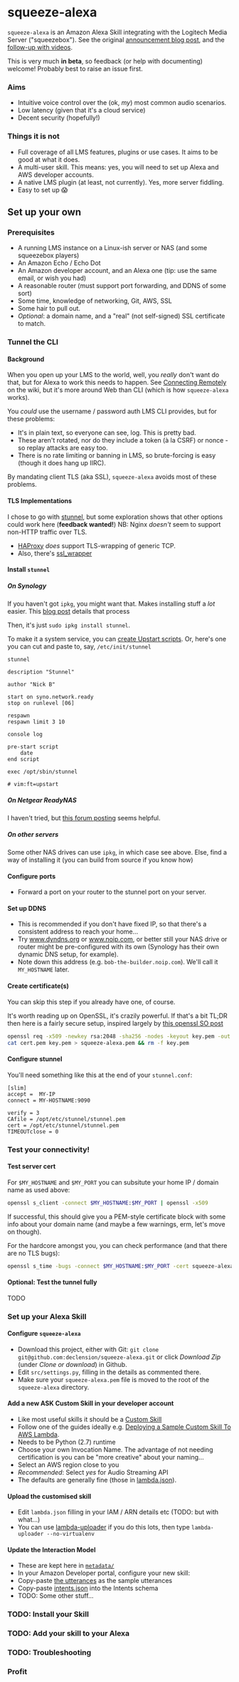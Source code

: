 squeeze-alexa
=============

`squeeze-alexa` is an Amazon Alexa Skill integrating with the Logitech Media Server ("squeezebox"). See the original [announcement blog post](http://declension.net/posts/2016-11-30-alexa-meets-squeezebox/), and the [follow-up with videos](http://declension.net/posts/2017-01-03-squeeze-alexa-demos/).

This is very much **in beta**, so feedback (or help with documenting) welcome! Probably best to raise an issue first.

### Aims

 * Intuitive voice control over the (ok, _my_) most common audio scenarios.
 * Low latency (given that it's a cloud service)
 * Decent security (hopefully!)


### Things it is not

 * Full coverage of all LMS features, plugins or use cases. It aims to be good at what it does.
 * A multi-user skill. This means: yes, you will need to set up Alexa and AWS developer accounts.
 * A native LMS plugin (at least, not currently). Yes, more server fiddling.
 * Easy to set up :scream:


Set up your own
---------------

### Prerequisites
 * A running LMS instance on a Linux-ish server or NAS (and some squeezebox players)
 * An Amazon Echo / Echo Dot
 * An Amazon developer account, and an Alexa one (tip: use the same email, or wish you had)
 * A reasonable router (must support port forwarding, and DDNS of some sort)
 * Some time, knowledge of networking, Git, AWS, SSL
 * Some hair to pull out.
 * _Optional_: a domain name, and a "real" (not self-signed) SSL certificate to match.


### Tunnel the CLI
#### Background
When you open up your LMS to the world, well, you _really_ don't want do that, but for Alexa to work this needs to happen.
See [Connecting Remotely](http://wiki.slimdevices.com/index.php/Connecting_remotely) on the wiki, but it's more around Web than CLI (which is how `squeeze-alexa` works).

You _could_ use the username / password auth LMS CLI provides, but for these problems:

 * It's in plain text, so everyone can see, log. This is pretty bad.
 * These aren't rotated, nor do they include a token (à la CSRF) or nonce - so replay attacks are easy too.
 * There is no rate limiting or banning in LMS, so brute-forcing is easy (though it does hang up IIRC).

By mandating client TLS (aka SSL), `squeeze-alexa` avoids most of these problems.

#### TLS Implementations
I chose to go with [stunnel](http://stunnel.org/), but some exploration shows that other options could work here (**feedback wanted!**)
NB: Nginx _doesn't_ seem to support non-HTTP traffic over TLS.

 * [HAProxy](https://www.haproxy.com) _does_ support TLS-wrapping of generic TCP.
 * Also, there's [ssl_wrapper](https://github.com/cesanta/ssl_wrapper)


#### Install `stunnel`
##### On Synology
If you haven't got `ipkg`, you might want that. Makes installing stuff a _lot_ easier.
This [blog post](https://zarino.co.uk/post/ds214se-under-the-hood/) details that process

Then, it's just `sudo ipkg install stunnel`.

To make it a system service, you can [create Upstart scripts](https://majikshoe.blogspot.co.uk/2014/12/starting-service-on-synology-dsm-5.html).
Or, here's one you can cut and paste to, say, `/etc/init/stunnel`
```
stunnel

description "Stunnel"

author "Nick B"

start on syno.network.ready
stop on runlevel [06]

respawn
respawn limit 3 10

console log

pre-start script
    date
end script

exec /opt/sbin/stunnel

# vim:ft=upstart
```


##### On Netgear ReadyNAS
I haven't tried, but [this forum posting](https://community.netgear.com/t5/Community-Add-ons/HowTo-Stunnel-on-the-Readynas/td-p/784170) seems helpful.

##### On other servers
Some other NAS drives can use `ipkg`, in which case see above. Else, find a way of installing it (you can build from source if you know how)

#### Configure ports
 * Forward a port on your router to the stunnel port on your server.

#### Set up DDNS
 * This is recommended if you don't have fixed IP, so that there's a consistent address to reach your home...
 * Try www.dyndns.org or www.noip.com, or better still your NAS drive or router might be pre-configured with its own (Synology has their own dynamic DNS setup, for example).
 * Note down this address (e.g. `bob-the-builder.noip.com`). We'll call it `MY_HOSTNAME` later.

#### Create certificate(s)
You can skip this step if you already have one, of course.

It's worth reading up on OpenSSL, it's crazily powerful.
If that's a bit TL;DR then here is a fairly secure setup, inspired largely by [this openssl SO post](https://stackoverflow.com/questions/10175812/how-to-create-a-self-signed-certificate-with-openssl)

```bash
openssl req -x509 -newkey rsa:2048 -sha256 -nodes -keyout key.pem -out cert.pem -subj "/CN=$MY_HOSTNAME" -days 3650
cat cert.pem key.pem > squeeze-alexa.pem && rm -f key.pem
```

#### Configure stunnel

You'll need something like this at the end of your `stunnel.conf`:

    [slim]
    accept =  MY-IP
    connect = MY-HOSTNAME:9090

    verify = 3
    CAfile = /opt/etc/stunnel/stunnel.pem
    cert = /opt/etc/stunnel/stunnel.pem
    TIMEOUTclose = 0


### Test your connectivity!

#### Test server cert
For `$MY_HOSTNAME` and `$MY_PORT` you can subsitute your home IP / domain name as used above:

```bash
openssl s_client -connect $MY_HOSTNAME:$MY_PORT | openssl -x509
```

If successful, this should give you a PEM-style certificate block with some info about your domain name (and maybe a few warnings, erm, let's move on though).

For the hardcore amongst you, you can check performance (and that there are no TLS bugs):

```bash
openssl s_time -bugs -connect $MY_HOSTNAME:$MY_PORT -cert squeeze-alexa.pem -verify 4
```

#### Optional: Test the tunnel fully
TODO

### Set up your Alexa Skill
#### Configure `squeeze-alexa`
 * Download this project, either with Git: `git clone git@github.com:declension/squeeze-alexa.git`
  or click _Download Zip_ (under _Clone or download_) in Github.
 * Edit `src/settings.py`, filling in the details as commented there.
 * Make sure your `squeeze-alexa.pem` file is moved to the root of the `squeeze-alexa` directory.

#### Add a new ASK Custom Skill in your developer account
 * Like most useful skills it should be a [Custom Skill](https://developer.amazon.com/public/solutions/alexa/alexa-skills-kit/overviews/understanding-custom-skills)
 * Follow one of the guides ideally e.g. [Deploying a Sample Custom Skill To AWS Lambda](https://developer.amazon.com/public/solutions/alexa/alexa-skills-kit/docs/deploying-a-sample-skill-to-aws-lambda#creating-the-lambda-function-for-the-sample).
 * Needs to be Python (2.7) runtime
 * Choose your own Invocation Name. The advantage of not needing certification is you can be "more creative" about your naming...
 * Select an AWS region close to you
 * _Recommended_: Select _yes_ for Audio Streaming API
 * The defaults are generally fine (those in [lambda.json](./lambda.json)).

#### Upload the customised skill
 * Edit `lambda.json` filling in your IAM / ARN details etc (TODO: but with what...)
 * You can use [lambda-uploader](https://github.com/rackerlabs/lambda-uploader) if you do this lots, then type
   `lambda-uploader --no-virtualenv`

#### Update the Interaction Model
 * These are kept here in [`metadata/`](metadata/)
 * In your Amazon Developer portal, configure your new skill:
 * Copy-paste [the utterances](metadata/utterances.txt) as the sample utterances
 * Copy-paste [intents.json](metdata/intents.json) into the Intents schema
 * TODO: Some other stuff...


### TODO: Install your Skill
### TODO: Add your skill to your Alexa
### TODO: Troubleshooting
### Profit
